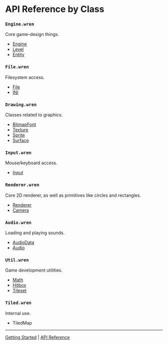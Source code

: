 # API Reference by Class

### `Engine.wren`
Core game-design things.

 + [Engine](classes/Engine.md)
 + [Level](classes/Level.md)
 + [Entity](classes/Entity.md)

### `File.wren`
Filesystem access.

 + [File](classes/File.md)
 + [INI](classes/INI.md)
 
### `Drawing.wren`
Classes related to graphics.

 + [BitmapFont](classes/BitmapFont.md)
 + [Texture](classes/Texture.md)
 + [Sprite](classes/Sprite.md)
 + [Surface](classes/Surface.md)

### `Input.wren`
Mouse/keyboard access.

 + [Input](classes/Input.md)

### `Renderer.wren`
Core 2D renderer, as well as primitives like circles and rectangles.

 + [Renderer](classes/Renderer.md)
 + [Camera](classes/Camera.md)

### `Audio.wren`
Loading and playing sounds.

 + [AudioData](classes/AudioData.md)
 + [Audio](classes/Audio.md)

### `Util.wren`
Game development utilities.

 + [Math](classes/Math.md)
 + [Hitbox](classes/Hitbox.md)
 + [Tileset](classes/Tileset.md)
 
### `Tiled.wren`
Internal use.
 
 + TiledMap
 
--------

[Getting Started](GettingStarted.md) | [API Reference](API.md)